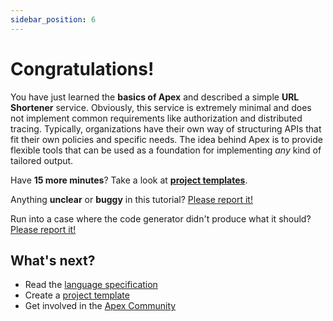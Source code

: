 ```yaml
---
sidebar_position: 6
---
```


# Congratulations!

You have just learned the **basics of Apex** and described a simple **URL Shortener** service. Obviously, this service is extremely minimal and does not implement common requirements like authorization and distributed tracing. Typically, organizations have their own way of structuring APIs that fit their own policies and specific needs. The idea behind Apex is to provide flexible tools that can be used as a foundation for implementing *any* kind of tailored output.

Have **15 more minutes**? Take a look at **[project templates](/docs/customization/project-templates)**.

Anything **unclear** or **buggy** in this tutorial? [Please report it!](https://github.com/apexlang/apexlang.io/issues)

Run into a case where the code generator didn't produce what it should? [Please report it!](https://github.com/apexlang/codegen/issues)

## What's next?

- Read the [language  specification](/docs/specification)
- Create a [project template](/docs/customization/project-templates)
- Get involved in the [Apex Community](https://apexlang.io/community/support)
